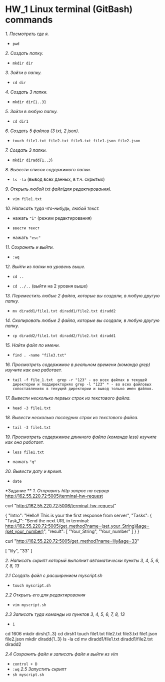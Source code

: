# HW_1 Linux terminal (GitBash) commands

 *1. Посмотреть где я.* 

  
   + `pwd`
   
 *2. Создать папку.*

  
   + `mkdir dir`
 
 *3. Зайти в папку.*

  
   + `cd dir`
   
*4. Создать 3 папки.*


   + `mkdir dir{1..3}`
  
*5. Зайти в любую папку.*

  
   + `cd dir1`
  
 *6. Создать 5 файлов (3 txt, 2 json).*

  
   + `touch file1.txt file2.txt file3.txt file1.json file2.json`
  
 *7. Создать 3 папки.*

  
   + `mkdir diradd{1..3}`
  
 *8. Вывести список содержимого папки.*

  
   + `ls -la` (вывод всех данных, в т.ч. скрытых)

 *9. Открыть любой txt файл(для редактирования).*

  
   + `vim file1.txt`

 *10. Написать туда что-нибудь, любой текст.*

  
   + нажать `"i"` (режим редактирования)

   + `ввести текст`

   + нажать `"esc"`
  
 *11. Сохранить и выйти.*

  
   + `:wq`
  
 *12. Выйти из папки на уровень выше.*

  
   + `cd ..`

   + `cd ../..` (выйти на 2 уровня выше)
  
 *13. Переместить любые 2 файла, которые вы создали, в любую другую папку.*

  
   + `mv diradd1/file1.txt diradd1/file2.txt diradd2 `
    
 *14. Скопировать любые 2 файла, которые вы создали, в любую другую папку.*

  
   + `cp diradd2/file1.txt diradd2/file2.txt diradd1`
  
 *15. Найти файл по имени.*

  
   + `find . -name "file3.txt"`
  
 *16. Просмотреть содержимое в реальном времени (команда grep) изучите как она работает.*

  
   + `tail -f file_1.txt 
grep -r "123" - во всех файлах в текущей директории и поддиректориях
grep -l "123" * - во всех файловых сопоставлениях в текущей директории и вывод только имен файлов.` 


 *17. Вывести несколько первых строк из текстового файла.*

  
   + `head -3 file1.txt`

 *18. Вывести несколько последних строк из текстового файла.*

  
   + `tail -3 file1.txt`
  
 *19. Просмотреть содержимое длинного файла (команда less) изучите как она работает.*

  
   + `less file1.txt`

   + нажать `"q"`

 *20. Вывести дату и время.*

  
   + `date`

*Задание **
*1. Отправить http запрос на сервер*
http://162.55.220.72:5005/terminal-hw-request

curl  "http://162.55.220.72:5006/terminal-hw-request"

{
  "Intro": "Hello!! This is your the first response from server", 
  "Tasks": {
    "Task_1": "Send the next URL in terminal: http://162.55.220.72:5005/get_method?name=(set_your_String)&age=(set_your_number)", 
    "result": [
      "Your_String", 
      "Your_number"
    ]
  }
}

curl "http://162.55.220.72:5005/get_method?name=lily&age=33"

[
  "lily", 
  "33"
]

*2. Написать скрипт который выполнит автоматически пункты 3, 4, 5, 6, 7, 8, 13*

*2.1 Создать файл с расширением myscript.sh*

+ `touch myscript.sh`

*2.2 Открыть его для редактирования*

+ `vim myscript.sh`

*2.3 Записать туда команды из пунктов 3, 4, 5, 6, 7, 8, 13*
+ `i`

cd 1606
mkdir dirsh{1..3}
cd dirsh1
touch file1.txt file2.txt file3.txt file1.json file2.json
mkdir diradd{1..3}
ls -la
cd
mv diradd1/file1.txt diradd1/file2.txt diradd2



*2.4 Сохранить файл и записать файл и выйти из vim*
+ `control + D`
+ `:wq`
*2.5 Запустить скрипт*
+ `sh myscript.sh`





